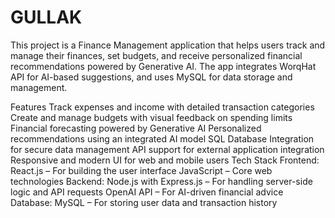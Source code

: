 # GULLAK
This project is a Finance Management application that helps users track and manage their finances, set budgets, and receive personalized financial recommendations powered by Generative AI. The app integrates WorqHat API for AI-based suggestions, and uses MySQL for data storage and management.

Features
Track expenses and income with detailed transaction categories
Create and manage budgets with visual feedback on spending limits
Financial forecasting powered by Generative AI
Personalized recommendations using an integrated AI model
SQL Database Integration for secure data management
API support for external application integration
Responsive and modern UI for web and mobile users
Tech Stack
Frontend:
React.js – For building the user interface
 JavaScript – Core web technologies
Backend:
Node.js with Express.js – For handling server-side logic and API requests
OpenAI API – For AI-driven financial advice
Database:
MySQL – For storing user data and transaction history
